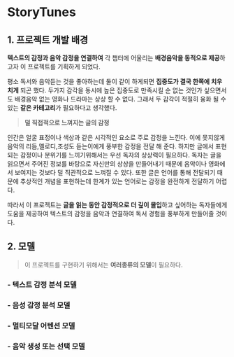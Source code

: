 # StoryTunes

## 1. 프로젝트 개발 배경 

**텍스트의 감정과 음악 감정을 연결하여** 각 챕터에 어울리는 **배경음악을 동적으로 제공**하고자 이 프로젝트를 기획하게 되었다. 

평소 독서와 음악듣는 것을 좋아하는데 둘이 같이 하게되면 **집중도가 결국 한쪽에 치우치게** 되곤 했다. 두가지 감각을 동시에 높은 집중도로 만족시킬 순 없는 것인가 싶으면서도 배경음악 없는 영화나 드라마는 상상 할 수 없다. 
그래서 두 감각이 적절히 융화 될 수 있는  **같은 카테고리**가 필요하다고 생각했다. 

> **덜 직접적으로 느껴지는 글의 감정** 

인간은 얼굴 표정이나 색상과 같은 시각적인 요소로 주로 감정을 느낀다. 이에 못지않게 음악의 리듬,멜로디,조성도 듣는이에게 풍부한 감정을 전달 해 준다.
하지만 글에서 표현되는 감정이나 분위기를 느끼기위해서는 우선 독자의 상상력이 필요하다. 독자는 글을 읽으면서 주어진 정보를 바탕으로 자신만의 상상을 만들어내기 때문에 음악이나 영화에서 보여지는 것보다 덜 직관적으로 느껴질 수 있다. 
또한 글은 언어를 통해 전달되기 때문에 추상적인 개념을 표현하는데 한계가 있는 언어로는 감정을 완전하게 전달하기 어렵다. 

따라서 이 프로젝트는 **글을 읽는 동안 감정적으로 더 깊이 몰입**하고 싶어하는 독자들에게 도움을 제공하여 텍스트의 감정을 음악과 연결하여 독서 경험을 풍부하게 만들어줄 것이다. 

## 2. 모델
> 이 프로젝트를 구현하기 위해서는 **여러종류의 모델**이 필요하다. 

### - 텍스트 감정 분석 모델 

### - 음성 감정 분석 모델

### - 멀티모달 어텐션 모델 

### - 음악 생성 또는 선택 모델 
